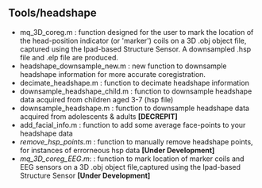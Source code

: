 ## Tools/headshape

- mq_3D_coreg.m 					: function designed for the user to mark the location of
the head-position indicator (or 'marker') coils on a 3D .obj object file,
captured using the Ipad-based Structure Sensor. A downsampled .hsp file
and .elp file are produced.
- headshape_downsample_new.m 		: new function to downsample headshape information for more accurate coregistration. 
- decimate_headshape.m 				: function to decimate headshape information
- downsample_headshape_child.m 		: function to downsample headshape data acquired from children aged 3-7 (hsp file)
- downsample_headshape.m 			: function to downsample headshape data acquired from adolescents & adults **[DECREPIT]**
- add_facial_info.m      			: function to add some average face-points to your headshape data
- *remove_hsp_points.m* 			: function to manually remove headshape points, for instances of errorneous hsp data **[Under Development]**
- *mq_3D_coreg_EEG.m*: 				: function to mark location of marker coils and EEG sensors on a 3D .obj object file,captured using the Ipad-based Structure Sensor **[Under Development]**
